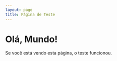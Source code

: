 ```yaml
---
layout: page
title: Página de Teste
---
```


# Olá, Mundo!

Se você está vendo esta página, o teste funcionou.
